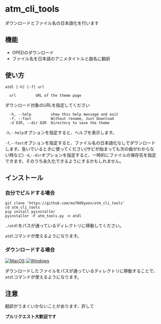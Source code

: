 # atm_cli_tools
ダウンロードとファイル名の日本語化を行います

## 機能
- OPEDのダウンロード
- ファイル名を日本語のアニメタイトルと曲名に翻訳

## 使い方
```
atdl [-h] [-f] url
```
```
  url         URL of the theme page
```
ダウンロード対象のURLを指定してください

```
  -h, --help         show this help message and exit
  -f, --fast         Without rename, Just Download
  -d DIR, --dir DIR  Directory to save the theme
```
```-h```,```--help```オプションを指定すると、ヘルプを表示します。

```-f```,```--fast```オプションを指定すると、ファイル名の日本語化なしでダウンロードします。急いでいるときに使ってください(サビが始まっても次の曲がわからない時など)
```-d```,```--dir```オプションを指定すると、一時的にファイルの保存先を指定できます。そのうち永久化できるようにするかもしれません。

## インストール
### 自分でビルドする場合
```
git clone 'https://github.com/mu7889yoon/atm_cli_tools'
cd atm_cli_tools
pip install pyinstaller
pyinstaller -F atm_tools.py -n atdl
```
```./atdl```をパスが通っているディレクトリに移動してください。

```atdl```コマンドが使えるようになります。

### ダウンロードする場合
[![MacOS](https://img.shields.io/badge/-MacOS-lightblue.svg?style=for-the-badge&logo=apple)](https://github.com/mu7889yoon/atm_cli_tools/releases/latest/download/atdl.dmg) [![Windows](https://img.shields.io/badge/-Windows_x64-blue.svg?style=for-the-badge&logo=windows)](https://github.com/mu7889yoon/atm_cli_tools/releases/latest/download/atdl.exe)

ダウンロードしたファイルをパスが通っているディレクトリに移動することで、```atdl```コマンドが使えるようになります。

## 注意
翻訳がうまくいかないことがあります、許して

__プルリクエスト大歓迎です__
